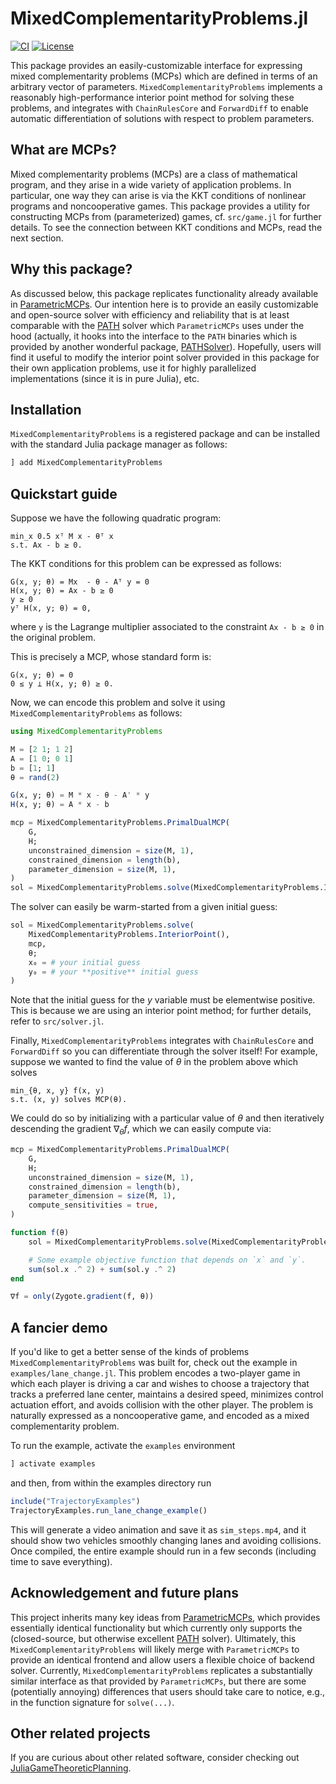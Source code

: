 # MixedComplementarityProblems.jl

[![CI](https://github.com/CLeARoboticsLab/MixedComplementarityProblems.jl/actions/workflows/test.yml/badge.svg)](https://github.com/CLeARoboticsLab/MixedComplementarityProblems.jl/actions/workflows/test.yml)
[![License](https://img.shields.io/badge/license-BSD-new)](https://opensource.org/license/bsd-3-clause)

This package provides an easily-customizable interface for expressing mixed complementarity problems (MCPs) which are defined in terms of an arbitrary vector of parameters. `MixedComplementarityProblems` implements a reasonably high-performance interior point method for solving these problems, and integrates with `ChainRulesCore` and `ForwardDiff` to enable automatic differentiation of solutions with respect to problem parameters.

## What are MCPs?

Mixed complementarity problems (MCPs) are a class of mathematical program, and they arise in a wide variety of application problems. In particular, one way they can arise is via the KKT conditions of nonlinear programs and noncooperative games. This package provides a utility for constructing MCPs from (parameterized) games, cf. `src/game.jl` for further details. To see the connection between KKT conditions and MCPs, read the next section.

## Why this package?

As discussed below, this package replicates functionality already available in [ParametricMCPs](https://github.com/JuliaGameTheoreticPlanning/ParametricMCPs.jl). Our intention here is to provide an easily customizable and open-source solver with efficiency and reliability that is at least comparable with the [PATH](https://pages.cs.wisc.edu/~ferris/path.html) solver which `ParametricMCPs` uses under the hood (actually, it hooks into the interface to the `PATH` binaries which is provided by another wonderful package, [PATHSolver](https://github.com/chkwon/PATHSolver.jl)). Hopefully, users will find it useful to modify the interior point solver provided in this package for their own application problems, use it for highly parallelized implementations (since it is in pure Julia), etc.

## Installation

`MixedComplementarityProblems` is a registered package and can be installed with the standard Julia package manager as follows:
```julia
] add MixedComplementarityProblems
```

## Quickstart guide

Suppose we have the following quadratic program:
```displaymath
min_x 0.5 xᵀ M x - θᵀ x
s.t. Ax - b ≥ 0.
```

The KKT conditions for this problem can be expressed as follows:
```displaymath
G(x, y; θ) = Mx  - θ - Aᵀ y = 0
H(x, y; θ) = Ax - b ≥ 0
y ≥ 0
yᵀ H(x, y; θ) = 0,
```
where `y` is the Lagrange multiplier associated to the constraint `Ax - b ≥ 0` in the original problem.

This is precisely a MCP, whose standard form is:
```displaymath
G(x, y; θ) = 0
0 ≤ y ⟂ H(x, y; θ) ≥ 0.
```

Now, we can encode this problem and solve it using `MixedComplementarityProblems` as follows:

```julia
using MixedComplementarityProblems

M = [2 1; 1 2]
A = [1 0; 0 1]
b = [1; 1]
θ = rand(2)

G(x, y; θ) = M * x - θ - A' * y
H(x, y; θ) = A * x - b

mcp = MixedComplementarityProblems.PrimalDualMCP(
    G,
    H;
    unconstrained_dimension = size(M, 1),
    constrained_dimension = length(b),
    parameter_dimension = size(M, 1),
)
sol = MixedComplementarityProblems.solve(MixedComplementarityProblems.InteriorPoint(), mcp, θ)
```

The solver can easily be warm-started from a given initial guess:
```julia
sol = MixedComplementarityProblems.solve(
    MixedComplementarityProblems.InteriorPoint(),
    mcp,
    θ;
    x₀ = # your initial guess
    y₀ = # your **positive** initial guess
)
```

Note that the initial guess for the $y$ variable must be elementwise positive. This is because we are using an interior point method; for further details, refer to `src/solver.jl`.

Finally, `MixedComplementarityProblems` integrates with `ChainRulesCore` and `ForwardDiff` so you can differentiate through the solver itself! For example, suppose we wanted to find the value of $\theta$ in the problem above which solves
```displaymath
min_{θ, x, y} f(x, y)
s.t. (x, y) solves MCP(θ).
```

We could do so by initializing with a particular value of $\theta$ and then iteratively descending the gradient $\nabla_\theta f$, which we can easily compute via:
```julia
mcp = MixedComplementarityProblems.PrimalDualMCP(
    G,
    H;
    unconstrained_dimension = size(M, 1),
    constrained_dimension = length(b),
    parameter_dimension = size(M, 1),
    compute_sensitivities = true,
)

function f(θ)
    sol = MixedComplementarityProblems.solve(MixedComplementarityProblems.InteriorPoint(), mcp, θ)

    # Some example objective function that depends on `x` and `y`.
    sum(sol.x .^ 2) + sum(sol.y .^ 2)
end

∇f = only(Zygote.gradient(f, θ))
```

## A fancier demo

If you'd like to get a better sense of the kinds of problems `MixedComplementarityProblems` was built for, check out the example in `examples/lane_change.jl`. This problem encodes a two-player game in which each player is driving a car and wishes to choose a trajectory that tracks a preferred lane center, maintains a desired speed, minimizes control actuation effort, and avoids collision with the other player. The problem is naturally expressed as a noncooperative game, and encoded as a mixed complementarity problem.

To run the example, activate the `examples` environment
```julia
] activate examples
```
and then, from within the examples directory run
```julia
include("TrajectoryExamples")
TrajectoryExamples.run_lane_change_example()
```

This will generate a video animation and save it as `sim_steps.mp4`, and it should show two vehicles smoothly changing lanes and avoiding collisions. Once compiled, the entire example should run in a few seconds (including time to save everything).

## Acknowledgement and future plans

This project inherits many key ideas from [ParametricMCPs](https://github.com/JuliaGameTheoreticPlanning/ParametricMCPs.jl), which provides essentially identical functionality but which currently only supports the (closed-source, but otherwise excellent [PATH](https://pages.cs.wisc.edu/~ferris/path.html) solver). Ultimately, this `MixedComplementarityProblems` will likely merge with `ParametricMCPs` to provide an identical frontend and allow users a flexible choice of backend solver. Currently, `MixedComplementarityProblems` replicates a substantially similar interface as that provided by `ParametricMCPs`, but there are some (potentially annoying) differences that users should take care to notice, e.g., in the function signature for `solve(...)`.

## Other related projects

If you are curious about other related software, consider checking out [JuliaGameTheoreticPlanning](https://github.com/orgs/JuliaGameTheoreticPlanning/repositories).
